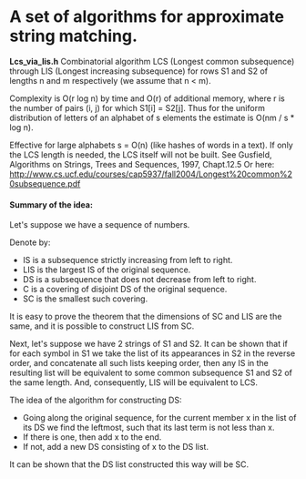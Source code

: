 A set of algorithms for approximate string matching.
====================================================

**Lcs_via_lis.h**
Combinatorial algorithm LCS (Longest common subsequence) through LIS (Longest increasing subsequence) for rows S1 and S2 of lengths n and m respectively (we assume that n < m).
 
Complexity is O(r log n) by time and O(r) of additional memory, where r is the number of pairs (i, j) for which S1[i] = S2[j]. Thus for the uniform distribution of letters of an alphabet of s elements the estimate is O(nm / s * log n).

Effective for large alphabets s = O(n) (like hashes of words in a text). If only the LCS length is needed, the LCS itself will not be built.
See Gusfield, Algorithms on Strings, Trees and Sequences, 1997, Chapt.12.5
Or here: http://www.cs.ucf.edu/courses/cap5937/fall2004/Longest%20common%20subsequence.pdf
 
#### Summary of the idea:
Let's suppose we have a sequence of numbers.
 
Denote by:
- IS is a subsequence strictly increasing from left to right.
- LIS is the largest IS of the original sequence.
- DS is a subsequence that does not decrease from left to right.
- C is a covering of disjoint DS of the original sequence.
- SC is the smallest such covering.
 
It is easy to prove the theorem that the dimensions of SC and LIS are the same, and it is possible to construct LIS from SC.
 
Next, let's suppose we have 2 strings of S1 and S2. It can be shown that if for each symbol in S1 we take the list of its appearances in S2 in the reverse order, and concatenate all such lists keeping order, then any IS in the resulting list will be equivalent to some common subsequence S1 and S2 of the same length. And, consequently, LIS will be equivalent to LCS.

The idea of the algorithm for constructing DS:
- Going along the original sequence, for the current member x in the list of its DS we find the leftmost, such that its last term is not less than x.
- If there is one, then add x to the end.
- If not, add a new DS consisting of x to the DS list.

It can be shown that the DS list constructed this way will be SC.

